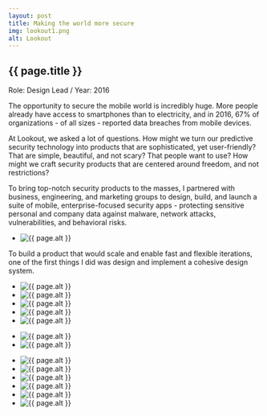 ```yaml
---
layout: post
title: Making the world more secure
img: lookout1.png
alt: Lookout
---
```

<section>
  <h1>{{ page.title }}</h1>
  <p class="meta">Role: Design Lead <span class="lt">/</span> Year: 2016</p>
  <p>The opportunity to secure the mobile world is incredibly huge. More people already have access to smartphones than to electricity, and in 2016, 67% of organizations - of all sizes - reported data breaches from mobile devices.</p>
  <p>At Lookout, we asked a lot of questions. How might we turn our predictive security technology into products that are sophisticated, yet user-friendly? That are simple, beautiful, and not scary? That people want to use? How might we craft security products that are centered around freedom, and not restrictions?</p>
  <p>To bring top-notch security products to the masses, I partnered with business, engineering, and marketing groups to design, build, and launch a suite of mobile, enterprise-focused security apps - protecting sensitive personal and company data against malware, network attacks, vulnerabilities, and behavioral risks.</p>
</section>

<ul class="grid fade grid-full" id="grid-full">
  <li><img src="{{ site.url }}/img/work/soon.png" alt="{{ page.alt }}" /></li>
</ul>

<section>
  <p>To build a product that would scale and enable fast and flexible iterations, one of the first things I did was design and implement a cohesive design system.</p>
</section>

<ul class="grid fade" id="grid">
  <li><img src="{{ site.url }}/img/work/lookout9.jpg" alt="{{ page.alt }}" /></li>
  <li><img src="{{ site.url }}/img/work/lookout10.jpg" alt="{{ page.alt }}" /></li>
  <li><img src="{{ site.url }}/img/work/lookout11.jpg" alt="{{ page.alt }}" /></li>
  <li><img src="{{ site.url }}/img/work/lookout12.jpg" alt="{{ page.alt }}" /></li>
  <li><img src="{{ site.url }}/img/work/lookout13.jpg" alt="{{ page.alt }}" /></li>
</ul>

<ul class="grid fade" id="grid">
  <li><img src="{{ site.url }}/img/work/lookout14.jpg" alt="{{ page.alt }}" /></li>
  <li><img src="{{ site.url }}/img/work/lookout15.jpg" alt="{{ page.alt }}" /></li>
</ul>

<ul class="grid fade" id="grid">
  <li><img src="{{ site.url }}/img/work/lookout2.jpg" alt="{{ page.alt }}" /></li>
  <li><img src="{{ site.url }}/img/work/lookout3.jpg" alt="{{ page.alt }}" /></li>
  <li><img src="{{ site.url }}/img/work/lookout5.jpg" alt="{{ page.alt }}" /></li>
  <li><img src="{{ site.url }}/img/work/lookout4.jpg" alt="{{ page.alt }}" /></li>
  <li><img src="{{ site.url }}/img/work/lookout7.jpg" alt="{{ page.alt }}" /></li>
  <li><img src="{{ site.url }}/img/work/lookout6.jpg" alt="{{ page.alt }}" /></li>
</ul>